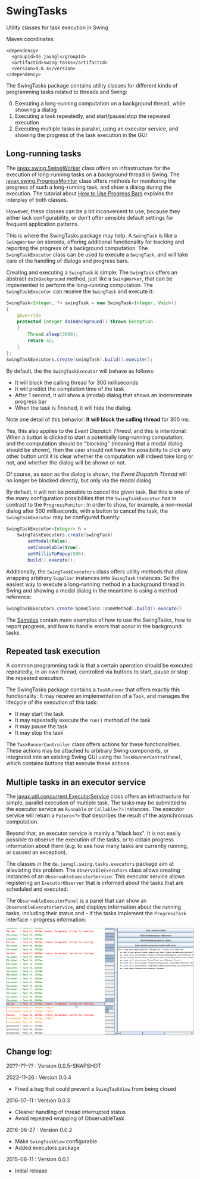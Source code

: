 # SwingTasks

Utility classes for task execution in Swing

Maven coordinates:
```
<dependency>
  <groupId>de.javagl</groupId>
  <artifactId>swing-tasks</artifactId>
  <version>0.0.4</version>
</dependency>
```

The SwingTasks package contains utility classes for different kinds of 
programming tasks related to threads and Swing:

0. Executing a long-running computation on a background thread, while showing a dialog
0. Executing a task repeatedly, and start/pause/stop the repeated execution
0. Executing multiple tasks in parallel, using an executor service, and showing 
   the progress of the task execution in the GUI


Long-running tasks
------------------

The [javax.swing.SwingWorker](https://docs.oracle.com/javase/8/docs/api/javax/swing/SwingWorker.html) 
class offers an infrastructure for the execution of long-running tasks on a background thread in 
Swing. The [javax.swing.ProgressMonitor](https://docs.oracle.com/javase/8/docs/api/javax/swing/ProgressMonitor.html)
class offers methods for monitoring the progress of such a long-running task, and show a dialog
during the execution. The tutorial about 
[How to Use Progress Bars](https://docs.oracle.com/javase/tutorial/uiswing/components/progress.html)
explains the interplay of both classes.

However, these classes can be a bit inconvenient to use, because they either lack configurability,
or don't offer sensible default settings for frequent application patterns.

This is where the SwingTasks package may help. A `SwingTask` is like a `SwingWorker` on steroids,
offering additional functionality for tracking and reporting the progress of a background
computation. The `SwingTaskExecutor` class can be used to execute a `SwingTask`, and will take
care of the handling of dialogs and progress bars.

Creating and executing a `SwingTask` is simple: The `SwingTask` offers an abstract `doInBackground` 
method, just like a `SwingWorker`, that can be implemented to perform the long-running computation.
The `SwingTaskExecutor` can receive the `SwingTask` and execute it:

```java
SwingTask<Integer, ?> swingTask = new SwingTask<Integer, Void>()
{
    @Override
    protected Integer doInBackground() throws Exception
    {
        Thread.sleep(3000);
        return 42;
    }
};
SwingTaskExecutors.create(swingTask).build().execute();
```  

By default, the the `SwingTaskExecutor` will behave as follows:

* It will block the calling thread for 300 milliseconds
* It will predict the completion time of the task
* After 1 second, it will show a (modal) dialog that shows an indeterminate progress bar
* When the task is finished, it will hide the dialog.

Note one detail of this behavior: **It will block the calling thread** for 300 ms. 

Yes, this also applies to the *Event Dispatch Thread*, and this is intentional: When
a button is clicked to start a potentially long-running computation, and the computation 
should be "blocking" (meaning that a modal dialog should be shown), then the user should 
not have the possibility to click any other button until it is clear whether the 
computation will indeed take long or not, and whether the dialog will be shown or not.

Of course, as soon as the dialog is shown, the *Event Dispatch Thread* will no longer
be blocked directly, but only via the modal dialog.

By default, it will not be possible to *cancel* the given task. But this is one of
the many configuration possibilities that the `SwingTaskExecutor` has in contrast
to the `ProgressMonitor`: In order to show, for example, a non-modal dialog after
500 milliseconds, with a button to cancel the task, the `SwingTaskExecutor` may
be configured fluently:

```java
SwingTaskExecutor<Integer> h = 
    SwingTaskExecutors.create(swingTask).
        setModal(false).
        setCancelable(true).
        setMillisToPopup(500).
        build().execute();
```

Additionally, the `SwingTaskExecutors` class offers utility methods that allow wrapping
arbitrary `Supplier` instances into `SwingTask` instances. So the easiest way to 
execute a long-running method in a background thread in Swing and showing a modal
dialog in the meantime is using a method reference:

```java
SwingTaskExecutors.create(SomeClass::someMethod).build().execute()
```

The 
[Samples](https://github.com/javagl/SwingTasks/tree/master/src/test/java/de/javagl/swing/tasks/samples)
contain more examples of how to use the SwingTasks, how to report progress, and how to handle
errors that occur in the background tasks.  

Repeated task execution
-----------------------

A common programming task is that a certain operation should be executed repeatedly,
in an own thread, controlled via buttons to start, pause or stop the repeated execution.

The SwingTasks package contains a `TaskRunner` that offers exactly this functionality:
It may receive an implementation of a `Task`, and manages the lifecycle of the 
execution of this task:

* It may start the task
* It may repeatedly execute the `run()` method of the task
* It may pause the task
* It may stop the task

The `TaskRunnerController` class offers actions for these functionalities. These actions
may be attached to arbitrary Swing components, or integrated into an existing Swing GUI
using the `TaskRunnerControlPanel`, which contains buttons that execute these actions.


Multiple tasks in an executor service
------------------

The [javax.util.concurrent.ExecutorService](https://docs.oracle.com/javase/8/docs/api/java/util/concurrent/ExecutorService.html) class offers an infrastructure for simple, parallel execution of multiple task. The tasks may be 
submitted to the executor service as `Runnable` or `Callable<?>` instances. The executor
service will return a `Future<?>` that describes the result of the asynchronous computation.

Beyond that, an executor service is mainly a "black box". It is not easily possible to
observe the execution of the tasks, or to obtain progress information about them (e.g.
to see how many tasks are currently running, or caused an exception). 

The classes in the `de.javagl.swing.tasks.executors` package aim at alleviating 
this problem. The `ObservableExecutors` class allows creating instances of 
an `ObservableExecutorService`. This executor service allows registering an
`ExecutorObserver` that is informed about the tasks that are scheduled and executed.

The `ObservableExecutorPanel` is a panel that can show an `ObservableExecutorService`,
and displays information about the running tasks, including their status and - if the tasks 
implement the `ProgressTask` interface - progress information:

![SwingTasksExecutors01.png](/screenshots/SwingTasksExecutors01.png)   




Change log:
------------------

20??-??-?? : Version 0.0.5-SNAPSHOT

2022-11-26 : Version 0.0.4
* Fixed a bug that could prevent a `SwingTaskView` from being closed

2016-07-11 : Version 0.0.3
* Cleaner handling of thread interrupted status
* Avoid repeated wrapping of ObservableTask

2016-06-27 : Version 0.0.2
* Make `SwingTaskView` configurable
* Added executors package 

2015-06-11 : Version 0.0.1
* Initial release

